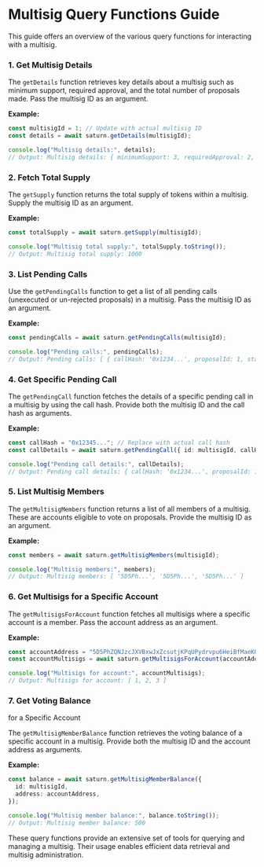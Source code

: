 # Multisig Query Functions Guide

This guide offers an overview of the various query functions for interacting with a multisig.

### 1. Get Multisig Details

The `getDetails` function retrieves key details about a multisig such as minimum support, required approval, and the total number of proposals made. Pass the multisig ID as an argument.

**Example:**

```typescript
const multisigId = 1; // Update with actual multisig ID
const details = await saturn.getDetails(multisigId);

console.log("Multisig details:", details);
// Output: Multisig details: { minimumSupport: 3, requiredApproval: 2, proposalsCount: 5 }
```

### 2. Fetch Total Supply

The `getSupply` function returns the total supply of tokens within a multisig. Supply the multisig ID as an argument.

**Example:**

```typescript
const totalSupply = await saturn.getSupply(multisigId);

console.log("Multisig total supply:", totalSupply.toString());
// Output: Multisig total supply: 1000
```

### 3. List Pending Calls

Use the `getPendingCalls` function to get a list of all pending calls (unexecuted or un-rejected proposals) in a multisig. Pass the multisig ID as an argument.

**Example:**

```typescript
const pendingCalls = await saturn.getPendingCalls(multisigId);

console.log("Pending calls:", pendingCalls);
// Output: Pending calls: [ { callHash: '0x1234...', proposalId: 1, status: 'pending' }, { callHash: '0x5678...', proposalId: 2, status: 'pending' } ]
```

### 4. Get Specific Pending Call

The `getPendingCall` function fetches the details of a specific pending call in a multisig by using the call hash. Provide both the multisig ID and the call hash as arguments.

**Example:**

```typescript
const callHash = "0x12345..."; // Replace with actual call hash
const callDetails = await saturn.getPendingCall({ id: multisigId, callHash });

console.log("Pending call details:", callDetails);
// Output: Pending call details: { callHash: '0x1234...', proposalId: 1, status: 'pending', data: '...' }
```

### 5. List Multisig Members

The `getMultisigMembers` function returns a list of all members of a multisig. These are accounts eligible to vote on proposals. Provide the multisig ID as an argument.

**Example:**

```typescript
const members = await saturn.getMultisigMembers(multisigId);

console.log("Multisig members:", members);
// Output: Multisig members: [ '5D5Ph...', '5D5Ph...', '5D5Ph...' ]
```

### 6. Get Multisigs for a Specific Account

The `getMultisigsForAccount` function fetches all multisigs where a specific account is a member. Pass the account address as an argument.

**Example:**

```typescript
const accountAddress = "5D5PhZQNJzcJXVBxwJxZcsutjKPqUPydrvpu6HeiBfMaeKQu"; // Replace with actual account address
const accountMultisigs = await saturn.getMultisigsForAccount(accountAddress);

console.log("Multisigs for account:", accountMultisigs);
// Output: Multisigs for account: [ 1, 2, 3 ]
```

### 7. Get Voting Balance

for a Specific Account

The `getMultisigMemberBalance` function retrieves the voting balance of a specific account in a multisig. Provide both the multisig ID and the account address as arguments.

**Example:**

```typescript
const balance = await saturn.getMultisigMemberBalance({
  id: multisigId,
  address: accountAddress,
});

console.log("Multisig member balance:", balance.toString());
// Output: Multisig member balance: 500
```

These query functions provide an extensive set of tools for querying and managing a multisig. Their usage enables efficient data retrieval and multisig administration.
